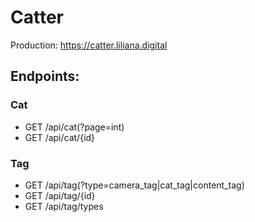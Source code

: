# Catter

Production: https://catter.liliana.digital

## Endpoints:

### Cat

- GET /api/cat(?page=int)
- GET /api/cat/{id}

### Tag

- GET /api/tag(?type=camera_tag|cat_tag|content_tag)
- GET /api/tag/{id}
- GET /api/tag/types